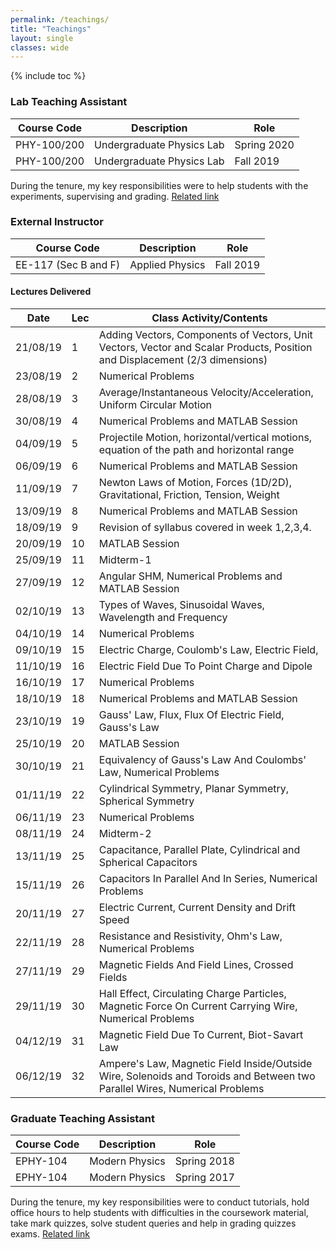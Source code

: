 ```yaml
---
permalink: /teachings/
title: "Teachings"
layout: single
classes: wide
---
```

{% include toc %}

###  Lab Teaching Assistant

| Course Code | Description |   Role    |
| ----------- | ---------------------------------------- | ---------------- |
| PHY-100/200 | Undergraduate Physics Lab | Spring 2020 |
| PHY-100/200 | Undergraduate Physics Lab | Fall 2019 |

During the tenure, my key responsibilities were to help students with the experiments, supervising and grading.
[Related link](https://www.physlab.org/lab-i-phy-100200/)

###  External Instructor

| Course Code | Description |   Role    |
| ----------- | ---------------------------------------- | ---------------- |
| EE-117 (Sec B and F) | Applied Physics | Fall 2019 |

#### Lectures Delivered

|	Date	|	Lec |	Class Activity/Contents	|
|	-----------	|	-----------	|	-----------	|
|	21/08/19	|	1	|	Adding Vectors, Components of Vectors, Unit Vectors, Vector and Scalar Products, Position and Displacement (2/3 dimensions)	|
|	23/08/19	|	2	|	Numerical Problems	|
|	28/08/19	|	3	|	Average/Instantaneous Velocity/Acceleration, Uniform Circular Motion	|
|	30/08/19	|	4	|	Numerical Problems and MATLAB Session	|
|	04/09/19	|	5	|	Projectile Motion, horizontal/vertical motions, equation of the path and horizontal range	|
|	06/09/19	|	6	|	Numerical Problems and MATLAB Session	|
|	11/09/19	|	7	|	Newton Laws of Motion, Forces (1D/2D), Gravitational, Friction, Tension, Weight	|
|	13/09/19	|	8	|	Numerical Problems and MATLAB Session	|
|	18/09/19	|	9	|	Revision of syllabus covered in week 1,2,3,4.	|
|	20/09/19	|	10	|	MATLAB Session	|
|	25/09/19	|	11	|	Midterm-1	|
|	27/09/19	|	12	|	Angular SHM, Numerical Problems and MATLAB Session	|
|	02/10/19	|	13	|	Types of Waves, Sinusoidal Waves, Wavelength and Frequency	|
|	04/10/19	|	14	|	Numerical Problems	|
|	09/10/19	|	15	|	Electric Charge, Coulomb's Law, Electric Field, 	|
|	11/10/19	|	16	|	Electric Field Due To Point Charge and Dipole	|
|	16/10/19	|	17	|	Numerical Problems	|
|	18/10/19	|	18	|	Numerical Problems and MATLAB Session	|
|	23/10/19	|	19	|	Gauss' Law, Flux, Flux Of Electric Field, Gauss's Law	|
|	25/10/19	|	20	|	MATLAB Session	|
|	30/10/19	|	21	|	Equivalency of Gauss's Law And Coulombs' Law, Numerical Problems	|
|	01/11/19	|	22	|	Cylindrical Symmetry, Planar Symmetry,  Spherical Symmetry	|
|	06/11/19	|	23	|	Numerical Problems	|
|	08/11/19	|	24	|	Midterm-2	|
|	13/11/19	|	25	|	Capacitance, Parallel Plate, Cylindrical and Spherical Capacitors	|
|	15/11/19	|	26	|	Capacitors In Parallel And In Series, Numerical Problems	|
|	20/11/19	|	27	|	Electric Current, Current Density and Drift Speed	|
|	22/11/19	|	28	|	Resistance and Resistivity, Ohm's Law, Numerical Problems	|
|	27/11/19	|	29	|	Magnetic Fields And Field Lines, Crossed Fields	|
|	29/11/19	|	30	|	Hall Effect, Circulating Charge Particles, Magnetic Force On Current Carrying Wire, Numerical Problems	|
|	04/12/19	|	31	|	Magnetic Field Due To Current, Biot-Savart Law	|
|	06/12/19	|	32	|	Ampere's Law, Magnetic Field Inside/Outside Wire, Solenoids and Toroids and Between two Parallel Wires, Numerical Problems	|


###  Graduate Teaching Assistant

  | Course Code | Description |   Role    |
  | ----------- | ---------------------------------------- | ---------------- |
  | EPHY-104 | Modern Physics | Spring 2018 |
  | EPHY-104 | Modern Physics | Spring 2017 |

During the tenure, my key responsibilities were to conduct tutorials, hold office hours to help students with difficulties in the coursework material, take mark quizzes, solve student queries and help in grading quizzes exams.
[Related link](https://www.physlab.org/modern-physics-2018/)
